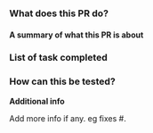 ### What does this PR do?

#### A summary of what this PR is about

### List of task completed

### How can this be tested?

**Additional info**

Add more info if any. eg fixes #.
